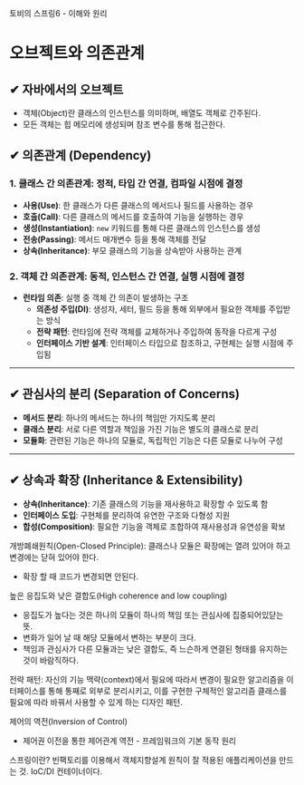 토비의 스프링6 - 이해와 원리

# 오브젝트와 의존관계

## ✔ 자바에서의 오브젝트
- 객체(Object)란 클래스의 인스턴스를 의미하며, 배열도 객체로 간주된다.
- 모든 객체는 힙 메모리에 생성되며 참조 변수를 통해 접근한다.

## ✔ 의존관계 (Dependency)

### 1. 클래스 간 의존관계: 정적, 타입 간 연결, 컴파일 시점에 결정
- **사용(Use)**: 한 클래스가 다른 클래스의 메서드나 필드를 사용하는 경우
- **호출(Call)**: 다른 클래스의 메서드를 호출하여 기능을 실행하는 경우
- **생성(Instantiation)**: `new` 키워드를 통해 다른 클래스의 인스턴스를 생성
- **전송(Passing)**: 메서드 매개변수 등을 통해 객체를 전달
- **상속(Inheritance)**: 부모 클래스의 기능을 상속받아 사용하는 관계

### 2. 객체 간 의존관계: 동적, 인스턴스 간 연결, 실행 시점에 결정
- **런타임 의존**: 실행 중 객체 간 의존이 발생하는 구조
  - **의존성 주입(DI)**: 생성자, 세터, 필드 등을 통해 외부에서 필요한 객체를 주입받는 방식
  - **전략 패턴**: 런타임에 전략 객체를 교체하거나 주입하여 동작을 다르게 구성
  - **인터페이스 기반 설계**: 인터페이스 타입으로 참조하고, 구현체는 실행 시점에 주입됨

---

## ✔ 관심사의 분리 (Separation of Concerns)

- **메서드 분리**: 하나의 메서드는 하나의 책임만 가지도록 분리
- **클래스 분리**: 서로 다른 역할과 책임을 가진 기능은 별도의 클래스로 분리
- **모듈화**: 관련된 기능은 하나의 모듈로, 독립적인 기능은 다른 모듈로 나누어 구성

---

## ✔ 상속과 확장 (Inheritance & Extensibility)

- **상속(Inheritance)**: 기존 클래스의 기능을 재사용하고 확장할 수 있도록 함
- **인터페이스 도입**: 구현체를 분리하여 유연한 구조와 다형성 지원
- **합성(Composition)**: 필요한 기능을 객체로 조합하여 재사용성과 유연성을 확보

개방폐쇄원칙(Open-Closed Principle): 클래스나 모듈은 확장에는 열려 있어야 하고 변경에는 닫혀 있어야 한다.
- 확장 할 때 코드가 변경되면 안된다.

높은 응집도와 낮은 결합도(High coherence and low coupling)
- 응집도가 높다는 것은 하나의 모듈이 하나의 책임 또는 관심사에 집중되어있닫는 뜻.
- 변화가 일어 날 때 해당 모듈에서 변하는 부분이 크다.
- 책임과 관심사가 다른 모듈과는 낮은 결합도, 즉 느슨하게 연결된 형태를 유지하는 것이 바람직하다.

전략 패턴: 자신의 기능 맥략(context)에서 필요에 따라서 변경이 필요한 알고리즘을 이터페이스를 통해
통째로 외부로 분리시키고, 이를 구현한 구체적인 알고리즘 클래스를 필요에 따라 바꿔서 사용할 수 있게 하는 디자인 패턴.

제어의 역전(Inversion of Control)
- 제어권 이전을 통한 제어관계 역전 - 프레임워크의 기본 동작 원리

스프링이란? 빈팩토리를 이용해서 객체지향설계 원칙이 잘 적용된 애플리케이션을 만드는 것. IoC/DI 컨테이너이다.

